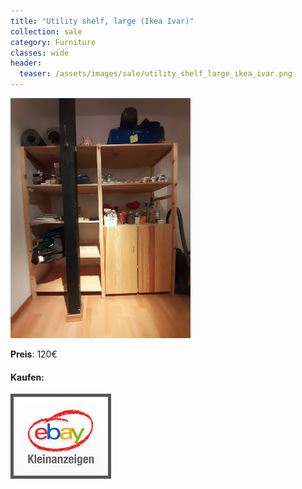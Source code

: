 ```yaml
---
title: "Utility shelf, large (Ikea Ivar)"
collection: sale
category: Furniture
classes: wide
header: 
  teaser: /assets/images/sale/utility_shelf_large_ikea_ivar.png
---
```




<a href="">
  <img src="/assets/images/sale/utility_shelf_large_ikea_ivar.png" alt="Utility shelf, large (Ikea Ivar)">
</a>

**Preis**: 120€


#### Kaufen:
<a href="">
  <img src="/assets/images/ebay.png" alt="Ebay Kleinanzeigen" style="border: 5px solid #555">
</a>

